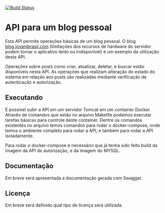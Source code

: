 [![Build Status](http://13.58.51.172:8085/buildStatus/icon?job=blog-api)](http://13.58.51.172:8085/job/blog-api/)

# API para um blog pessoal

Esta API permite operações básicas de um blog pessoal. O blog [blog.jovanibrasil.com](https://blog.jovanibrasil.com) (limitações dos recursos de hardware do servidor podem tornar o aplicativo lento ou indisponível) é um exemplo da utilização desta API.   

Operações sobre posts como criar, atualizar, deletar, e buscar
estão disponíveis nesta API. As operações que realizam alteração do estado do sistema em relação aos posts 
são realizadas mediante verificação de autenticação e autorização. 

## Executando

É possível subir a API em um servidor Tomcat em um container Docker. Através de comandos que estão no 
arquivo Makefile podemos executar tarefas básicas para controle deste container. Dentre os comandos 
existentes no arquivo temos comandos para rodar o docker-compose, onde temos o ambiente completo para
rodar a API, e também para rodar a API isoladamente.

Para rodar o docker-compose é necessário que já tenha sido feito build da imagem da API de autorização, 
e da imagem do MYSQL. 

## Documentação

Em breve será apresentada a documentação gerada com Swagger.

## Licença

Em breve será definido qual tipo de licença será utilizada. 


